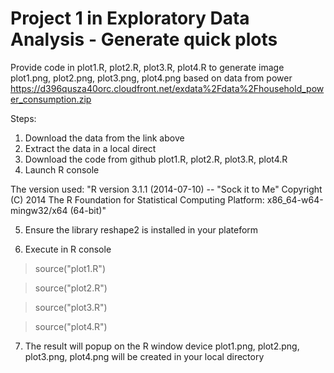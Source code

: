 # Project 1 in Exploratory Data Analysis - Generate quick plots

Provide code in plot1.R, plot2.R, plot3.R, plot4.R 
to generate image plot1.png, plot2.png, plot3.png, plot4.png
based on data from power 
https://d396qusza40orc.cloudfront.net/exdata%2Fdata%2Fhousehold_power_consumption.zip 

Steps:

1. Download the data from the link above
2. Extract the data in a local direct
3. Download the code from github plot1.R, plot2.R, plot3.R, plot4.R 
4. Launch R console

The version used:
"R version 3.1.1 (2014-07-10) -- "Sock it to Me"
Copyright (C) 2014 The R Foundation for Statistical Computing
Platform: x86_64-w64-mingw32/x64 (64-bit)"

5. Ensure the library reshape2 is installed in your plateform

6. Execute in R console

> source("plot1.R")

> source("plot2.R")

> source("plot3.R")

> source("plot4.R")

7. The result will popup on the R window device
plot1.png, plot2.png, plot3.png, plot4.png will be created in your local directory





